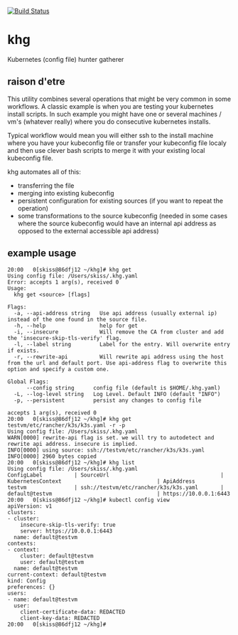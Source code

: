 [![Build Status](https://app.travis-ci.com/stefan-kiss/khg.svg?branch=master)](https://app.travis-ci.com/github/stefan-kiss/khg)

# khg
Kubernetes (config file) hunter gatherer

## raison d'etre
This utility combines several operations that might be very common in some workflows.
A classic example is when you are testing your kubernetes install scripts.
In such example you might have one or several machines / vm's (whatever really) where you do consecutive kubernetes installs. 

Typical workflow would mean you will either ssh to the install machine where you have your kubeconfig file or transfer your kubeconfig file localy and then use clever bash scripts to merge it with your existing local kubeconfig file.

khg automates all of this:

- transferring the file
- merging into existing kubeconfig
- persistent configuration for existing sources (if you want to repeat the operation)
- some transformations to the source kubeconfig (needed in some cases where the source kubeconfig would have an internal api address as opposed to the external accessible api address)

## example usage

```shell
20:00   0[skiss@86dfj12 ~/khg]# khg get
Using config file: /Users/skiss/.khg.yaml
Error: accepts 1 arg(s), received 0
Usage:
  khg get <source> [flags]

Flags:
  -a, --api-address string   Use api address (usually external ip) instead of the one found in the source file.
  -h, --help                 help for get
  -i, --insecure             Will remove the CA from cluster and add the 'insecure-skip-tls-verify' flag.
  -l, --label string         Label for the entry. Will overwrite entry if exists.
  -r, --rewrite-api          Will rewrite api address using the host from the url and default port. Use api-address flag to overwrite this option and specify a custom one.

Global Flags:
      --config string      config file (default is $HOME/.khg.yaml)
  -L, --log-level string   Log Level. Default INFO (default "INFO")
  -p, --persistent         persist any changes to config file

accepts 1 arg(s), received 0
20:00   0[skiss@86dfj12 ~/khg]# khg get testvm/etc/rancher/k3s/k3s.yaml -r -p
Using config file: /Users/skiss/.khg.yaml
WARN[0000] rewrite-api flag is set. we will try to autodetect and rewrite api address. insecure is implied.
INFO[0000] using source: ssh://testvm/etc/rancher/k3s/k3s.yaml
INFO[0000] 2960 bytes copied
20:00   0[skiss@86dfj12 ~/khg]# khg list
Using config file: /Users/skiss/.khg.yaml
ConfigLabel          | SourceUrl                                   | KubernetesContext                              | ApiAddress
testvm               | ssh://testvm/etc/rancher/k3s/k3s.yaml       | default@testvm                                 | https://10.0.0.1:6443
20:00   0[skiss@86dfj12 ~/khg]# kubectl config view
apiVersion: v1
clusters:
- cluster:
    insecure-skip-tls-verify: true
    server: https://10.0.0.1:6443
  name: default@testvm
contexts:
- context:
    cluster: default@testvm
    user: default@testvm
  name: default@testvm
current-context: default@testvm
kind: Config
preferences: {}
users:
- name: default@testvm
  user:
    client-certificate-data: REDACTED
    client-key-data: REDACTED
20:00   0[skiss@86dfj12 ~/khg]# 
```